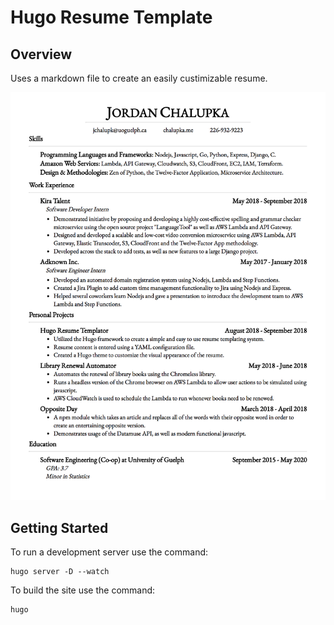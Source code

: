 # Hugo Resume Template

## Overview
Uses a markdown file to create an easily custimizable resume.

![resume](./screenshots/resume.png)


## Getting Started

To run a development server use the command:
```
hugo server -D --watch
```

To build the site use the command:
```
hugo
```